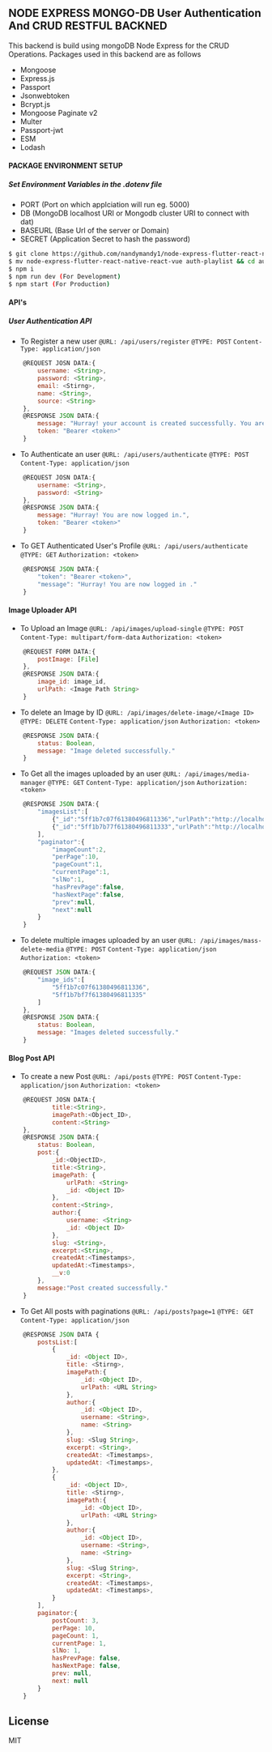 ## NODE EXPRESS MONGO-DB User Authentication And CRUD RESTFUL BACKNED

This backend is build using mongoDB Node Express for the CRUD Operations. Packages used in this backend are as follows

  - Mongoose
  - Express.js
  - Passport
  - Jsonwebtoken
  - Bcrypt.js
  - Mongoose Paginate v2
  - Multer
  - Passport-jwt
  - ESM
  - Lodash

#### PACKAGE ENVIRONMENT SETUP

##### Set Environment Variables in the .dotenv file
- PORT (Port on which applciation will run eg. 5000)
- DB (MongoDB localhost URI or Mongodb cluster URI to connect with dat)
- BASEURL (Base Url of the server or Domain)
- SECRET (Application Secret to hash the password)

```sh
$ git clone https://github.com/nandymandy1/node-express-flutter-react-native-react-vue.git
$ mv node-express-flutter-react-native-react-vue auth-playlist && cd auth-playlist && cd server
$ npm i
$ npm run dev (For Development)
$ npm start (For Production)
```

#### API's

##### User Authentication API

- To Register a new user
`@URL: /api/users/register`
`@TYPE: POST`
`Content-Type: application/json`
```javascript
    @REQUEST JOSN DATA:{ 
        username: <String>, 
        password: <String>, 
        email: <Stirng>,
        name: <String>,
        source: <String>
    },
    @RESPONSE JSON DATA:{
        message: "Hurray! your account is created successfully. You are now ready to go.",
        token: "Bearer <token>"
    }
```

- To Authenticate an user
`@URL: /api/users/authenticate`
`@TYPE: POST`
`Content-Type: application/json`
```javascript
    @REQUEST JOSN DATA:{ 
        username: <String>, 
        password: <String>
    },
    @RESPONSE JSON DATA:{
        message: "Hurray! You are now logged in.",
        token: "Bearer <token>"
    }
```

- To GET Authenticated User's Profile
`@URL: /api/users/authenticate`
`@TYPE: GET`
`Authorization: <token>`
```javascript
    @RESPONSE JSON DATA:{
        "token": "Bearer <token>",
        "message": "Hurray! You are now logged in ."
    }
```

#### Image Uploader API

- To Upload an Image
`@URL: /api/images/upload-single`
`@TYPE: POST`
`Content-Type: multipart/form-data`
`Authorization: <token>`
```javascript
    @REQUEST FORM DATA:{ 
        postImage: [File]
    },
    @RESPONSE JSON DATA:{
        image_id: image_id, 
        urlPath: <Image Path String>
    }
```

- To delete an Image by ID
`@URL: /api/images/delete-image/<Image ID>`
`@TYPE: DELETE`
`Content-Type: application/json`
`Authorization: <token>`
```javascript
    @RESPONSE JSON DATA:{
        status: Boolean, 
        message: "Image deleted successfully."
    }
```

- To Get all the images uploaded by an user
`@URL: /api/images/media-manager`
`@TYPE: GET`
`Content-Type: application/json`
`Authorization: <token>`
```javascript
    @RESPONSE JSON DATA:{
        "imagesList":[
            {"_id":"5ff1b7c07f61380496811336","urlPath":"http://localhost:5000/postImages/img-1609676736697.png"},
            {"_id":"5ff1b7b77f61380496811333","urlPath":"http://localhost:5000/postImages/img-1609676727088.png"}
        ],
        "paginator":{
            "imageCount":2,
            "perPage":10,
            "pageCount":1,
            "currentPage":1,
            "slNo":1,
            "hasPrevPage":false,
            "hasNextPage":false,
            "prev":null,
            "next":null
        }
    }
```

- To delete multiple images uploaded by an user
`@URL: /api/images/mass-delete-media`
`@TYPE: POST`
`Content-Type: application/json`
`Authorization: <token>`
```javascript
    @REQUEST JSON DATA:{
        "image_ids":[
            "5ff1b7c07f61380496811336",
            "5ff1b7bf7f61380496811335"
        ]
    },
    @RESPONSE JSON DATA:{
        status: Boolean, 
        message: "Images deleted successfully."
    }
```

#### Blog Post API

- To create a new Post
`@URL: /api/posts`
`@TYPE: POST`
`Content-Type: application/json`
`Authorization: <token>`
```javascript
    @REQUEST JOSN DATA:{ 
            title:<String>,
            imagePath:<Object_ID>,
            content:<String>
    },
    @RESPONSE JSON DATA:{
        status: Boolean,
        post:{
            _id:<ObjectID>,
            title:<String>,
            imagePath: {
                urlPath: <String>
                _id: <Object ID>
            },
            content:<String>,
            author:{
                username: <String>
                _id: <Object ID>
            },
            slug: <String>,
            excerpt:<String>,
            createdAt:<Timestamps>,
            updatedAt:<Timestamps>,
            __v:0
        },
        message:"Post created successfully."
    }
```

- To Get All posts with paginations
`@URL: /api/posts?page=1`
`@TYPE: GET`
`Content-Type: application/json`
```javascript
    @RESPONSE JSON DATA {
        postsList:[
            {
                _id: <Object ID>,
                title: <Stirng>,
                imagePath:{
                    _id: <Object ID>, 
                    urlPath: <URL String>
                },
                author:{
                    _id: <Object ID>,
                    username: <String>, 
                    name: <String>
                },
                slug: <Slug String>,
                excerpt: <String>,
                createdAt: <Timestamps>,
                updatedAt: <Timestamps>,
            },
            {
                _id: <Object ID>,
                title: <Stirng>,
                imagePath:{
                    _id: <Object ID>, 
                    urlPath: <URL String>
                },
                author:{
                    _id: <Object ID>,
                    username: <String>, 
                    name: <String>
                },
                slug: <Slug String>,
                excerpt: <String>,
                createdAt: <Timestamps>,
                updatedAt: <Timestamps>,
            }
        ],
        paginator:{
            postCount: 3,
            perPage: 10,
            pageCount: 1,
            currentPage: 1,
            slNo: 1,
            hasPrevPage: false,
            hasNextPage: false,
            prev: null,
            next: null
        }
    }
```

License
----

MIT

